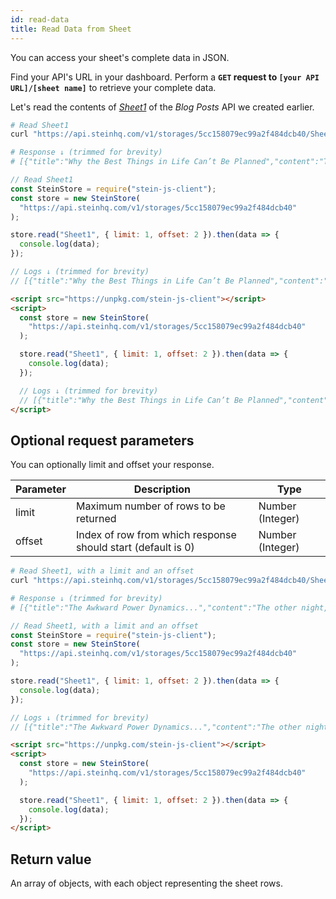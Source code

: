 ```yaml
---
id: read-data
title: Read Data from Sheet
---
```


You can access your sheet's complete data in JSON.

Find your API's URL in your dashboard. Perform a <span class="bg-accent">**`GET` request to `[your API URL]/[sheet name]`**</span> to retrieve your complete data.

Let's read the contents of _[Sheet1](https://docs.google.com/spreadsheets/d/13Bc-RY9pOviWvZ7V7CHvuC8QjCqW73guBPk2WxXT0DM/edit#gid=0)_ of the _Blog Posts_ API we created earlier.

<!--DOCUSAURUS_CODE_TABS-->
<!--cURL-->

```bash
# Read Sheet1
curl "https://api.steinhq.com/v1/storages/5cc158079ec99a2f484dcb40/Sheet1"

# Response ↓ (trimmed for brevity)
# [{"title":"Why the Best Things in Life Can’t Be Planned","content":"Thales of Miletus, considered ...","link":"https://medium.com/...","author":"Zat Rana"}, {...}, ...]
```

<!--Node.js-->

```javascript
// Read Sheet1
const SteinStore = require("stein-js-client");
const store = new SteinStore(
  "https://api.steinhq.com/v1/storages/5cc158079ec99a2f484dcb40"
);

store.read("Sheet1", { limit: 1, offset: 2 }).then(data => {
  console.log(data);
});

// Logs ↓ (trimmed for brevity)
// [{"title":"Why the Best Things in Life Can’t Be Planned","content":"Thales of Miletus, considered ...","link":"https://medium.com/...","author":"Zat Rana"}, {...}, ...]
```

<!--HTML-->

```html
<script src="https://unpkg.com/stein-js-client"></script>
<script>
  const store = new SteinStore(
    "https://api.steinhq.com/v1/storages/5cc158079ec99a2f484dcb40"
  );

  store.read("Sheet1", { limit: 1, offset: 2 }).then(data => {
    console.log(data);
  });

  // Logs ↓ (trimmed for brevity)
  // [{"title":"Why the Best Things in Life Can’t Be Planned","content":"Thales of Miletus, considered ...","link":"https://medium.com/...","author":"Zat Rana"}, {...}, ...]
</script>
```

<!--END_DOCUSAURUS_CODE_TABS-->

## Optional request parameters

You can optionally limit and offset your response.

| Parameter | Description                                                  | Type             |
| --------- | ------------------------------------------------------------ | ---------------- |
| limit     | Maximum number of rows to be returned                        | Number (Integer) |
| offset    | Index of row from which response should start (default is 0) | Number (Integer) |

<!--DOCUSAURUS_CODE_TABS-->
<!--cURL-->

```bash
# Read Sheet1, with a limit and an offset
curl "https://api.steinhq.com/v1/storages/5cc158079ec99a2f484dcb40/Sheet1?limit=1&offset=2"

# Response ↓ (trimmed for brevity)
# [{"title":"The Awkward Power Dynamics...","content":"The other night, I was...","link":"https://medium.com/...","author":"Deanna Pai"}]
```

<!--Node.js-->

```javascript
// Read Sheet1, with a limit and an offset
const SteinStore = require("stein-js-client");
const store = new SteinStore(
  "https://api.steinhq.com/v1/storages/5cc158079ec99a2f484dcb40"
);

store.read("Sheet1", { limit: 1, offset: 2 }).then(data => {
  console.log(data);
});

// Logs ↓ (trimmed for brevity)
// [{"title":"The Awkward Power Dynamics...","content":"The other night, I was...","link":"https://medium.com/...","author":"Deanna Pai"}]
```

<!--HTML-->

```html
<script src="https://unpkg.com/stein-js-client"></script>
<script>
  const store = new SteinStore(
    "https://api.steinhq.com/v1/storages/5cc158079ec99a2f484dcb40"
  );

  store.read("Sheet1", { limit: 1, offset: 2 }).then(data => {
    console.log(data);
  });
</script>
```

<!--END_DOCUSAURUS_CODE_TABS-->

## Return value

An array of objects, with each object representing the sheet rows.
